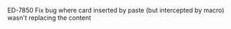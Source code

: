 ED-7850 Fix bug where card inserted by paste (but intercepted by macro) wasn't replacing the content